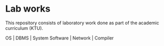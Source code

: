 # Lab works
This repository consists of laboratory work done as part of the academic curriculum (KTU).

OS | DBMS | System Software | Network | Compiler
